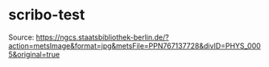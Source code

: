# scribo-test

Source: https://ngcs.staatsbibliothek-berlin.de/?action=metsImage&format=jpg&metsFile=PPN767137728&divID=PHYS_0005&original=true
